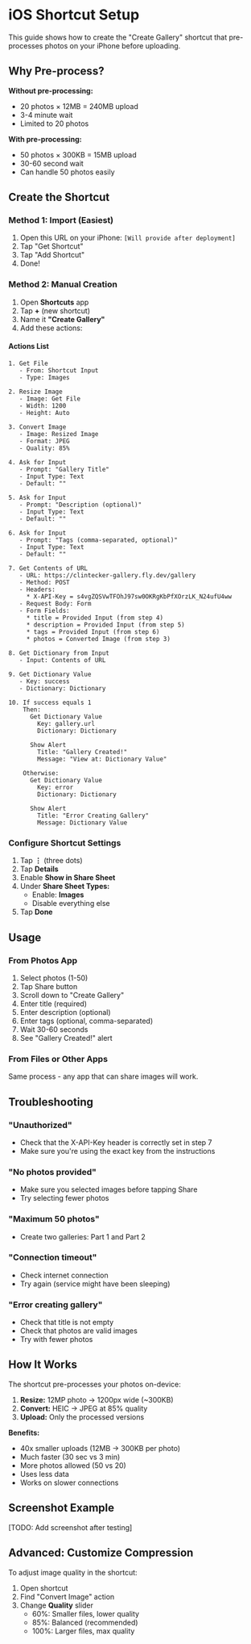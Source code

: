 # iOS Shortcut Setup

This guide shows how to create the "Create Gallery" shortcut that pre-processes photos on your iPhone before uploading.

## Why Pre-process?

**Without pre-processing:**
- 20 photos × 12MB = 240MB upload
- 3-4 minute wait
- Limited to 20 photos

**With pre-processing:**
- 50 photos × 300KB = 15MB upload
- 30-60 second wait
- Can handle 50 photos easily

## Create the Shortcut

### Method 1: Import (Easiest)

1. Open this URL on your iPhone: `[Will provide after deployment]`
2. Tap "Get Shortcut"
3. Tap "Add Shortcut"
4. Done!

### Method 2: Manual Creation

1. Open **Shortcuts** app
2. Tap **+** (new shortcut)
3. Name it **"Create Gallery"**
4. Add these actions:

#### Actions List

```
1. Get File
   - From: Shortcut Input
   - Type: Images

2. Resize Image
   - Image: Get File
   - Width: 1200
   - Height: Auto

3. Convert Image
   - Image: Resized Image
   - Format: JPEG
   - Quality: 85%

4. Ask for Input
   - Prompt: "Gallery Title"
   - Input Type: Text
   - Default: ""

5. Ask for Input
   - Prompt: "Description (optional)"
   - Input Type: Text
   - Default: ""

6. Ask for Input
   - Prompt: "Tags (comma-separated, optional)"
   - Input Type: Text
   - Default: ""

7. Get Contents of URL
   - URL: https://clintecker-gallery.fly.dev/gallery
   - Method: POST
   - Headers:
     * X-API-Key = s4vgZQSVwTFOhJ97sw0OKRgKbPfXOrzLK_N24ufU4ww
   - Request Body: Form
   - Form Fields:
     * title = Provided Input (from step 4)
     * description = Provided Input (from step 5)
     * tags = Provided Input (from step 6)
     * photos = Converted Image (from step 3)

8. Get Dictionary from Input
   - Input: Contents of URL

9. Get Dictionary Value
   - Key: success
   - Dictionary: Dictionary

10. If success equals 1
    Then:
      Get Dictionary Value
        Key: gallery.url
        Dictionary: Dictionary

      Show Alert
        Title: "Gallery Created!"
        Message: "View at: Dictionary Value"

    Otherwise:
      Get Dictionary Value
        Key: error
        Dictionary: Dictionary

      Show Alert
        Title: "Error Creating Gallery"
        Message: Dictionary Value
```

### Configure Shortcut Settings

1. Tap **⋮** (three dots)
2. Tap **Details**
3. Enable **Show in Share Sheet**
4. Under **Share Sheet Types:**
   - Enable: **Images**
   - Disable everything else
5. Tap **Done**

## Usage

### From Photos App

1. Select photos (1-50)
2. Tap Share button
3. Scroll down to "Create Gallery"
4. Enter title (required)
5. Enter description (optional)
6. Enter tags (optional, comma-separated)
7. Wait 30-60 seconds
8. See "Gallery Created!" alert

### From Files or Other Apps

Same process - any app that can share images will work.

## Troubleshooting

### "Unauthorized"
- Check that the X-API-Key header is correctly set in step 7
- Make sure you're using the exact key from the instructions

### "No photos provided"
- Make sure you selected images before tapping Share
- Try selecting fewer photos

### "Maximum 50 photos"
- Create two galleries: Part 1 and Part 2

### "Connection timeout"
- Check internet connection
- Try again (service might have been sleeping)

### "Error creating gallery"
- Check that title is not empty
- Check that photos are valid images
- Try with fewer photos

## How It Works

The shortcut pre-processes your photos on-device:

1. **Resize:** 12MP photo → 1200px wide (~300KB)
2. **Convert:** HEIC → JPEG at 85% quality
3. **Upload:** Only the processed versions

**Benefits:**
- 40x smaller uploads (12MB → 300KB per photo)
- Much faster (30 sec vs 3 min)
- More photos allowed (50 vs 20)
- Uses less data
- Works on slower connections

## Screenshot Example

[TODO: Add screenshot after testing]

## Advanced: Customize Compression

To adjust image quality in the shortcut:

1. Open shortcut
2. Find "Convert Image" action
3. Change **Quality** slider
   - 60%: Smaller files, lower quality
   - 85%: Balanced (recommended)
   - 100%: Larger files, max quality
